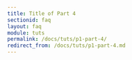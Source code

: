 ```yaml
---
title: Title of Part 4
sectionid: faq
layout: faq
module: tuts
permalink: /docs/tuts/p1-part-4/
redirect_from: /docs/tuts/p1-part-4.md
---
```

